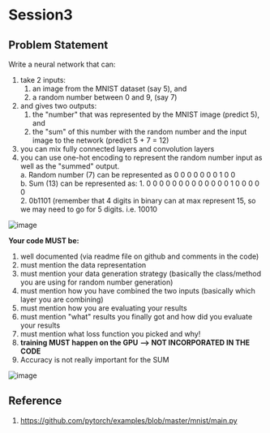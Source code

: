 # Session3

## Problem Statement

Write a neural network that can:
1. take 2 inputs:  
    1. an image from the MNIST dataset (say 5), and  
    2. a random number between 0 and 9, (say 7)
2. and gives two outputs:  
    1. the "number" that was represented by the MNIST image (predict 5), and  
    2. the "sum" of this number with the random number and the input image to the network (predict 5 + 7 = 12)
3. you can mix fully connected layers and convolution layers  
4. you can use one-hot encoding to represent the random number input as well as the "summed" output.  
    a. Random number (7) can be represented as 0 0 0 0 0 0 0 1 0 0  
    b. Sum (13) can be represented as: 
        1. 0 0 0 0 0 0 0 0 0 0 0 0 0 1 0 0 0 0 0  
        2. 0b1101 (remember that 4 digits in binary can at max represent 15, so we may need to go for 5 digits. i.e. 10010


![image](https://user-images.githubusercontent.com/30425824/136686498-1fb5e23f-1483-4ca9-9e7d-fc99c9536494.png)

**Your code MUST be:**
1. well documented (via readme file on github and comments in the code)  
2. must mention the data representation  
3. must mention your data generation strategy (basically the class/method you are using for random number generation)  
4. must mention how you have combined the two inputs (basically which layer you are combining)  
5. must mention how you are evaluating your results   
6. must mention "what" results you finally got and how did you evaluate your results  
7. must mention what loss function you picked and why!  
8. **training MUST happen on the GPU** **--> NOT INCORPORATED IN THE CODE**  
9. Accuracy is not really important for the SUM  


![image](https://user-images.githubusercontent.com/30425824/136686451-088e9e4b-615a-4cdd-b7fc-988cbff896ef.png)

## Reference
1. https://github.com/pytorch/examples/blob/master/mnist/main.py

